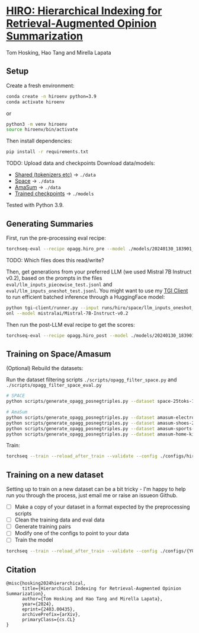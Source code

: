 # [HIRO: Hierarchical Indexing for Retrieval-Augmented Opinion Summarization](https://arxiv.org/abs/2403.00435)

Tom Hosking, Hao Tang and Mirella Lapata

## Setup

Create a fresh environment:

```sh
conda create -n hiroenv python=3.9
conda activate hiroenv
```
or 
```sh
python3 -m venv hiroenv
source hiroenv/bin/activate
```

Then install dependencies:

```sh
pip install -r requirements.txt
```

TODO: Upload data and checkpoints
Download data/models:
 - <a href="https://tomho.sk/hiro/data/hiro_data_shared.zip" download>Shared (tokenizers etc)</a> -> `./data`
 - <a href="https://tomho.sk/hiro/data/hiro_data_space.zip" download>Space</a> -> `./data`
 - <a href="https://tomho.sk/hiro/data/hiro_data_amasum.zip" download>AmaSum</a> -> `./data`
 - [Trained checkpoints](http://tomho.sk/hiro/models/) -> `./models`

Tested with Python 3.9.

## Generating Summaries

First, run the pre-processing eval recipe:

```sh
torchseq-eval --recipe opagg.hiro_pre --model ./models/20240130_183901_d671_space --test
```

TODO: Which files does this read/write?

Then, get generations from your preferred LLM (we used Mistral 7B Instruct v0.2), based on the prompts in the files `eval/llm_inputs_piecewise_test.jsonl` and  `eval/llm_inputs_oneshot_test.jsonl`. You might want to use my [TGI Client](https://github.com/tomhosking/tgi-client) to run efficient batched inference through a HuggingFace model:
```sh
python tgi-client/runner.py --input runs/hiro/space/llm_inputs_oneshot_test.jsonl --output runs/hiro/space/llm_outputs_oneshot_test_mistaral7b.js
onl --model mistralai/Mistral-7B-Instruct-v0.2
```

Then run the post-LLM eval recipe to get the scores:

```sh
torchseq-eval --recipe opagg.hiro_post --model ./models/20240130_183901_d671_space --test
```

## Training on Space/Amasum

(Optional) Rebuild the datasets:

Run the dataset filtering scripts `./scripts/opagg_filter_space.py` and `./scripts/opagg_filter_space_eval.py`


```sh
# SPACE
python scripts/generate_opagg_posnegtriples.py --dataset space-25toks-1pronouns  --min_pos_score 0.75 --ignore_neutral --unsorted --min_overlap 0.3

# AmaSum
python scripts/generate_opagg_posnegtriples.py --dataset amasum-electronics-25toks-0pronouns  --min_pos_score 0.75 --ignore_neutral --unsorted --min_overlap 0.3
python scripts/generate_opagg_posnegtriples.py --dataset amasum-shoes-25toks-0pronouns  --min_pos_score 0.75 --ignore_neutral --unsorted --min_overlap 0.3
python scripts/generate_opagg_posnegtriples.py --dataset amasum-sports-outdoors-25toks-0pronouns  --min_pos_score 0.75 --ignore_neutral --unsorted --min_overlap 0.3
python scripts/generate_opagg_posnegtriples.py --dataset amasum-home-kitchen-25toks-0pronouns  --min_pos_score 0.75 --ignore_neutral --unsorted --min_overlap 0.3

```

Train:

```sh
torchseq --train --reload_after_train --validate --config ./configs/hiro_space.json
```

## Training on a new dataset

Setting up to train on a new dataset can be a bit tricky - I'm happy to help run you through the process, just email me or raise an issueon Github.

- [ ] Make a copy of your dataset in a format expected by the preprocessing scripts
- [ ] Clean the training data and eval data 
- [ ] Generate training pairs
- [ ] Modify one of the configs to point to your data
- [ ] Train the model

```sh
torchseq --train --reload_after_train --validate --config ./configs/{YOUR_CONFIG}.json
```


## Citation

```
@misc{hosking2024hierarchical,
      title={Hierarchical Indexing for Retrieval-Augmented Opinion Summarization}, 
      author={Tom Hosking and Hao Tang and Mirella Lapata},
      year={2024},
      eprint={2403.00435},
      archivePrefix={arXiv},
      primaryClass={cs.CL}
}
```
